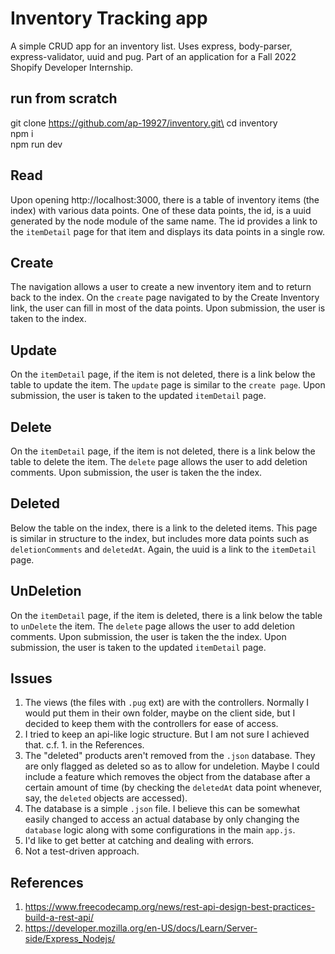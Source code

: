 # Inventory Tracking app

A simple CRUD app for an inventory list. Uses express, body-parser, express-validator, uuid and pug. Part of an application for a Fall 2022 Shopify Developer Internship.

## run from scratch
git clone https://github.com/ap-19927/inventory.git\
cd inventory\
npm i\
npm run dev

## Read
Upon opening http://localhost:3000, there is a table of inventory items (the index) with various data points. One of these data points, the id, is a uuid generated by the node module of the same name. The id provides a link to the `itemDetail` page for that item and displays its data points in a single row.

## Create
The navigation allows a user to create a new inventory item and to return back to the index. On the `create` page navigated to by the Create Inventory link, the user can fill in most of the data points. Upon submission, the user is taken to the index.

## Update
On the `itemDetail` page, if the item is not deleted, there is a link below the table to update the item. The `update` page is similar to the `create page`. Upon submission, the user is taken to the updated `itemDetail` page.

## Delete
On the `itemDetail` page, if the item is not deleted, there is a link below the table to delete the item. The `delete` page allows the user to add deletion comments. Upon submission, the user is taken the the index.

## Deleted
Below the table on the index, there is a link to the deleted items. This page is similar in structure to the index, but includes more data points such as `deletionComments` and `deletedAt`. Again, the uuid is a link to the `itemDetail` page.

## UnDeletion
On the `itemDetail` page, if the item is deleted, there is a link below the table to `unDelete` the item. The `delete` page allows the user to add deletion comments. Upon submission, the user is taken the the index. Upon submission, the user is taken to the updated `itemDetail` page.

## Issues
1. The views (the files with `.pug` ext) are with the controllers. Normally I would put them in their own folder, maybe on the client side, but I decided to keep them with the controllers for ease of access.
2. I tried to keep an api-like logic structure. But I am not sure I achieved that. c.f. 1. in the References.
3. The "deleted" products aren't removed from the `.json` database. They are only flagged as deleted so as to allow for undeletion. Maybe I could include a feature which removes the object from the database after a certain amount of time (by checking the `deletedAt` data point whenever, say, the `deleted` objects are accessed).
4. The database is a simple `.json` file. I believe this can be somewhat easily changed to access an actual database by only changing the `database` logic along with some configurations in the main `app.js`.
5. I'd like to get better at catching and dealing with errors.
6. Not a test-driven approach.
## References
1. https://www.freecodecamp.org/news/rest-api-design-best-practices-build-a-rest-api/
2. https://developer.mozilla.org/en-US/docs/Learn/Server-side/Express_Nodejs/
